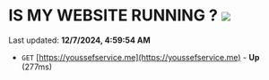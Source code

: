 # IS MY WEBSITE RUNNING ? [![](https://img.shields.io/static/v1?label=Sponsor&message=%E2%9D%A4&logo=GitHub&color=%23fe8e86)](https://github.com/sponsors/Youssef-Lehmam)

Last updated: **12/7/2024, 4:59:54 AM**

- `GET` [https://youssefservice.me](https://youssefservice.me) - **Up** (277ms)
